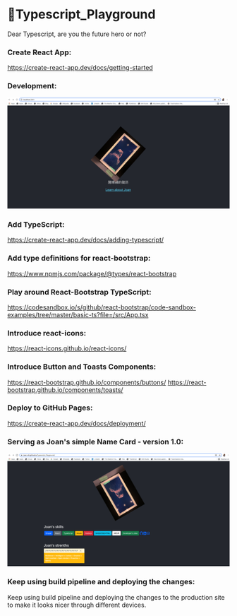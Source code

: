 # :icecream:Typescript_Playground
Dear Typescript, are you the future hero or not?

### Create React App: 
https://create-react-app.dev/docs/getting-started

### Development: 
<a href="https://www.linkedin.com/in/joan-shi-87a152179/" target="_blank"><img src="./my-app/src/development.png" alt="Joan's mirror image at Museum of NZ Te Papa Tongarewa" width="750" /></a>

### Add TypeScript: 
https://create-react-app.dev/docs/adding-typescript/

### Add type definitions for react-bootstrap: 
https://www.npmjs.com/package/@types/react-bootstrap

### Play around React-Bootstrap TypeScript: 
https://codesandbox.io/s/github/react-bootstrap/code-sandbox-examples/tree/master/basic-ts?file=/src/App.tsx

### Introduce react-icons: 
https://react-icons.github.io/react-icons/

### Introduce Button and Toasts Components:
https://react-bootstrap.github.io/components/buttons/
https://react-bootstrap.github.io/components/toasts/

### Deploy to GitHub Pages: 
https://create-react-app.dev/docs/deployment/

### Serving as Joan's simple Name Card - version 1.0:
<a href="https://joan-shi.github.io/Typescript_Playground/" target="_blank"><img src="./my-app/src/Joan_Name_Card.png" alt="Joan's simple name card" width="750" /></a>

### Keep using build pipeline and deploying the changes: 
Keep using build pipeline and deploying the changes to the production site to make it looks nicer through different devices. 
